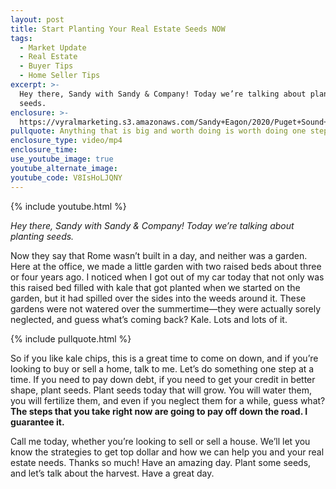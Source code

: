 ```yaml
---
layout: post
title: Start Planting Your Real Estate Seeds NOW
tags:
  - Market Update
  - Real Estate
  - Buyer Tips
  - Home Seller Tips
excerpt: >-
  Hey there, Sandy with Sandy & Company! Today we’re talking about planting
  seeds.
enclosure: >-
  https://vyralmarketing.s3.amazonaws.com/Sandy+Eagon/2020/Puget+Sound+Real+Estate+Agent-+Plant+to+Harvest.mp4
pullquote: Anything that is big and worth doing is worth doing one step at a time.
enclosure_type: video/mp4
enclosure_time:
use_youtube_image: true
youtube_alternate_image:
youtube_code: V8IsHoLJQNY
---
```


{% include youtube.html %}

<p style="texdt-align: center;"><em>Hey there, Sandy with Sandy & Company! Today we’re talking about planting seeds.</em></p>

Now they say that Rome wasn’t built in a day, and neither was a garden. Here at the office, we made a little garden with two raised beds about three or four years ago. I noticed when I got out of my car today that not only was this raised bed filled with kale that got planted when we started on the garden, but it had spilled over the sides into the weeds around it. These gardens were not watered over the summertime—they were actually sorely neglected, and guess what’s coming back? Kale. Lots and lots of it.

{% include pullquote.html %}

So if you like kale chips, this is a great time to come on down, and if you’re looking to buy or sell a home, talk to me. Let’s do something one step at a time. If you need to pay down debt, if you need to get your credit in better shape, plant seeds. Plant seeds today that will grow. You will water them, you will fertilize them, and even if you neglect them for a while, guess what? **The steps that you take right now are going to pay off down the road. I guarantee it.**

Call me today, whether you’re looking to sell or sell a house. We’ll let you know the strategies to get top dollar and how we can help you and your real estate needs. Thanks so much\! Have an amazing day. Plant some seeds, and let’s talk about the harvest. Have a great day.